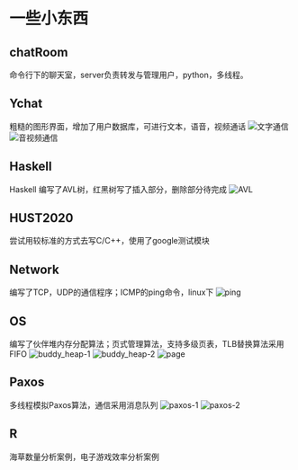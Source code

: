 # 一些小东西
## chatRoom
命令行下的聊天室，server负责转发与管理用户，python，多线程。
## Ychat
粗糙的图形界面，增加了用户数据库，可进行文本，语音，视频通话
![文字通信](image/Ychat_1.png)
![音视频通信](image/Ychat_2.png)
## Haskell
Haskell 编写了AVL树，红黑树写了插入部分，删除部分待完成
![AVL](image/AVL_hs.png)
## HUST2020
尝试用较标准的方式去写C/C++，使用了google测试模块
## Network
编写了TCP，UDP的通信程序；ICMP的ping命令，linux下
![ping](image/ping.png)
## OS
编写了伙伴堆内存分配算法；页式管理算法，支持多级页表，TLB替换算法采用FIFO
![buddy_heap-1](image/buddy_heap1.png)
![buddy_heap-2](image/buddy_heap2.png)
![page](image/page.png)
## Paxos
多线程模拟Paxos算法，通信采用消息队列
![paxos-1](image/paxos1.png)
![paxos-2](image/paxos2.png)
## R
海草数量分析案例，电子游戏效率分析案例
